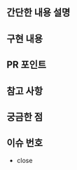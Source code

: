 ## 간단한 내용 설명

## 구현 내용

<!-- ## 스크린샷 -->

<!--## 장애물 -->

## PR 포인트<!--리뷰어가 집중했으면 하는 부분 -->

## 참고 사항<!--특이 사항이나 리뷰어가 알고 있으면 좋을 것 같은 내용 -->

## 궁금한 점

## 이슈 번호

- close

<!--## 테스트 계획 또는 완료 사항-->
